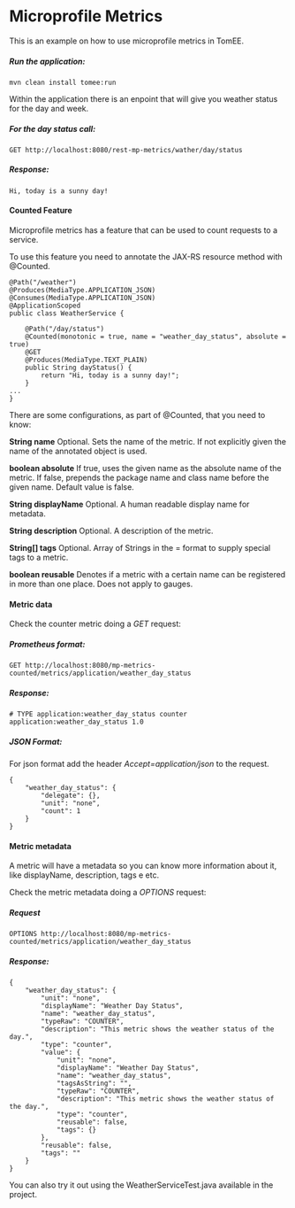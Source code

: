 # Microprofile Metrics
This is an example on how to use microprofile metrics in TomEE.

##### Run the application:

    mvn clean install tomee:run 

Within the application there is an enpoint that will give you weather status for the day and week.

##### For the day status call:

    GET http://localhost:8080/rest-mp-metrics/wather/day/status
    
##### Response:

    Hi, today is a sunny day!
    

#### Counted Feature
Microprofile metrics has a feature that can be used to count requests to a service.

To use this feature you need to annotate the JAX-RS resource method with @Counted.

    @Path("/weather")
    @Produces(MediaType.APPLICATION_JSON)
    @Consumes(MediaType.APPLICATION_JSON)
    @ApplicationScoped
    public class WeatherService {

        @Path("/day/status")
        @Counted(monotonic = true, name = "weather_day_status", absolute = true)
        @GET
        @Produces(MediaType.TEXT_PLAIN)
        public String dayStatus() {
            return "Hi, today is a sunny day!";
        }
    ...
    }

There are some configurations, as part of @Counted, that you need to know:

**String name**
Optional. Sets the name of the metric. If not explicitly given the name of the annotated object is used.

**boolean absolute**
If true, uses the given name as the absolute name of the metric. If false, prepends the package name and class name before the given name. Default value is false.

**String displayName**
Optional. A human readable display name for metadata.

**String description**
Optional. A description of the metric.

**String[] tags**
Optional. Array of Strings in the <key>=<value> format to supply special tags to a metric.

**boolean reusable**
Denotes if a metric with a certain name can be registered in more than one place. Does not apply to gauges.

#### Metric data

Check the counter metric doing a _GET_ request:

##### Prometheus format:

    GET http://localhost:8080/mp-metrics-counted/metrics/application/weather_day_status
    
##### Response:
     
    # TYPE application:weather_day_status counter
    application:weather_day_status 1.0
    
  
##### JSON Format:

For json format add the header _Accept=application/json_ to the request. 
  
    {
        "weather_day_status": {
            "delegate": {},
            "unit": "none",
            "count": 1
        }
    }
   
#### Metric metadata
A metric will have a metadata so you can know more information about it, like displayName, description, tags e etc.

Check the metric metadata doing a _OPTIONS_ request:

##### Request

    OPTIONS http://localhost:8080/mp-metrics-counted/metrics/application/weather_day_status

##### Response:

    {
        "weather_day_status": {
            "unit": "none",
            "displayName": "Weather Day Status",
            "name": "weather_day_status",
            "typeRaw": "COUNTER",
            "description": "This metric shows the weather status of the day.",
            "type": "counter",
            "value": {
                "unit": "none",
                "displayName": "Weather Day Status",
                "name": "weather_day_status",
                "tagsAsString": "",
                "typeRaw": "COUNTER",
                "description": "This metric shows the weather status of the day.",
                "type": "counter",
                "reusable": false,
                "tags": {}
            },
            "reusable": false,
            "tags": ""
        }
    }

You can also try it out using the WeatherServiceTest.java available in the project.

